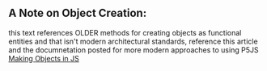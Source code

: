 ## A Note on Object Creation:

this text references OLDER methods for creating objects as functional entities and that isn't modern architectural standards, reference this article and the documnetation posted for more modern approaches to using P5JS [Making Objects in JS](https://developer.mozilla.org/en-US/docs/Web/JavaScript/Reference/Classes/constructor)